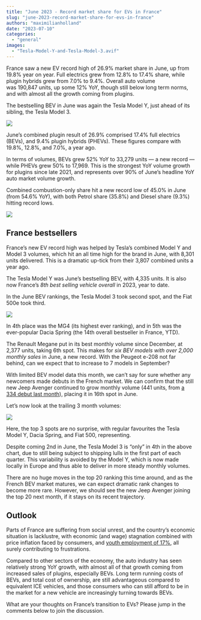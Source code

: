 ```yaml
---
title: "June 2023 - Record market share for EVs in France"
slug: "june-2023-record-market-share-for-evs-in-france"
authors: "maximilianholland"
date: "2023-07-10"
categories: 
  - "general"
images: 
  - "Tesla-Model-Y-and-Tesla-Model-3.avif"
---
```


France saw a new EV record high of 26.9% market share in June, up from 19.8% year on year. Full electrics grew from 12.8% to 17.4% share, while plugin hybrids grew from 7.0% to 9.4%. Overall auto volume was 190,847 units, up some 12% YoY, though still below long term norms, and with almost all the growth coming from plugins.

The bestselling BEV in June was again the Tesla Model Y, just ahead of its sibling, the Tesla Model 3.

![](images/June-2023-France-Passenger-Auto-Registrations.avif)

June’s combined plugin result of 26.9% comprised 17.4% full electrics (BEVs), and 9.4% plugin hybrids (PHEVs). These figures compare with 19.8%, 12.8%, and 7.0%, a year ago.

In terms of volumes, BEVs grew 52% YoY to 33,279 units — a new record — while PHEVs grew 50% to 17,969. This is the strongest YoY volume growth for plugins since late 2021, and represents over 90% of June’s headline YoY auto market volume growth.

Combined combustion-only share hit a new record low of 45.0% in June (from 54.6% YoY), with both Petrol share (35.8%) and Diesel share (9.3%) hitting record lows.

![](images/June-2023-France-Monthly-Powertrain-Market-Share.avif)

## France bestsellers

France’s new EV record high was helped by Tesla’s combined Model Y and Model 3 volumes, which hit an all time high for the brand in June, with 8,301 units delivered. This is a dramatic up-tick from their 3,807 combined units a year ago.

The Tesla Model Y was June’s bestselling BEV, with 4,335 units. It is also now France’s _8th best selling vehicle overall_ in 2023, year to date.

In the June BEV rankings, the Tesla Model 3 took second spot, and the Fiat 500e took third.

![](images/France-BEVs-June-2023.avif)

In 4th place was the MG4 (its highest ever ranking), and in 5th was the ever-popular Dacia Spring (the 14th overall bestseller in France, YTD).

The Renault Megane put in its best monthly volume since December, at 2,377 units, taking 6th spot. This makes for _six BEV models with over 2,000 monthly sales_ in June, a new record. With the Peugeot e-208 not far behind, can we expect that to increase to 7 models in September?

With limited BEV model data this month, we can’t say for sure whether any newcomers made debuts in the French market. We can confirm that the still new Jeep Avenger continued to grow monthly volume (441 units, from [a 334 debut last month](/2023/06/15/may-2023-new-stellantis-bevs-arrive-in-france/)), placing it in 16th spot in June.

Let’s now look at the trailing 3 month volumes:

![](images/France-BEVs-June-23-Trailing-Qtr.avif)

Here, the top 3 spots are no surprise, with regular favourites the Tesla Model Y, Dacia Spring, and Fiat 500, representing.

Despite coming 2nd in June, the Tesla Model 3 is “only” in 4th in the above chart, due to still being subject to shipping lulls in the first part of each quarter. This variability is avoided by the Model Y, which is now made locally in Europe and thus able to deliver in more steady monthly volumes.

There are no huge moves in the top 20 ranking this time around, and as the French BEV market matures, we can expect dramatic rank changes to become more rare. However, we should see the new Jeep Avenger joining the top 20 next month, if it stays on its recent trajectory.

## Outlook

Parts of France are suffering from social unrest, and the country’s economic situation is lacklustre, with economic (and wage) stagnation combined with price inflation faced by consumers, and [youth employment of 17%](https://tradingeconomics.com/france/indicators), all surely contributing to frustrations.

Compared to other sectors of the economy, the auto industry has seen relatively strong YoY growth, with almost all of that growth coming from increased sales of plugins, especially BEVs. Long term running costs of BEVs, and total cost of ownership, are still advantageous compared to equivalent ICE vehicles, and those consumers who can still afford to be in the market for a new vehicle are increasingly turning towards BEVs.

What are your thoughts on France’s transition to EVs? Please jump in the comments below to join the discussion.
